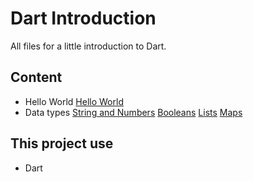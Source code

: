 # Dart Introduction

All files for a little introduction to Dart.

## Content
- Hello World
  [Hello World](./hello-world.dart)
- Data types
  [String and Numbers](./data_types-numbers_and_strings.dart)
  [Booleans](./data_types-booleans.dart)
  [Lists](./data_types-lists.dart)
  [Maps](./data_types-mpas.dart)

  

## This project use

- Dart

